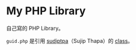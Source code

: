# My PHP Library

自己寫的 PHP Library。

`guid.php` 是引用 [sudiptpa](https://github.com/sudiptpa)（Sujip Thapa）的 [class](https://github.com/sudiptpa/guid)。